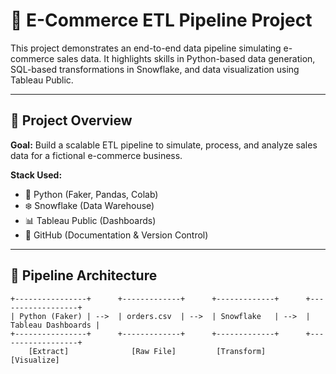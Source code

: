 # 🛒 E-Commerce ETL Pipeline Project

This project demonstrates an end-to-end data pipeline simulating e-commerce sales data. It highlights skills in Python-based data generation, SQL-based transformations in Snowflake, and data visualization using Tableau Public.

---

## 📌 Project Overview

**Goal:** Build a scalable ETL pipeline to simulate, process, and analyze sales data for a fictional e-commerce business.

**Stack Used:**
- 🐍 Python (Faker, Pandas, Colab)
- ❄️ Snowflake (Data Warehouse)
- 📊 Tableau Public (Dashboards)
- 📝 GitHub (Documentation & Version Control)

---

## 🧱 Pipeline Architecture

```text
+----------------+      +-------------+      +-------------+      +------------------+
| Python (Faker) | -->  | orders.csv  | -->  | Snowflake   | -->  | Tableau Dashboards |
+----------------+      +-------------+      +-------------+      +------------------+
    [Extract]              [Raw File]         [Transform]              [Visualize]
